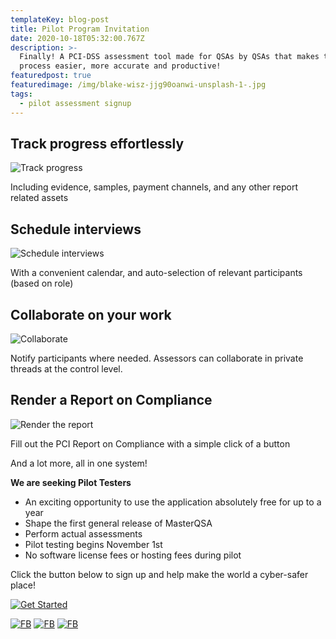 ```yaml
---
templateKey: blog-post
title: Pilot Program Invitation
date: 2020-10-18T05:32:00.767Z
description: >-
  Finally! A PCI-DSS assessment tool made for QSAs by QSAs that makes the
  process easier, more accurate and productive!
featuredpost: true
featuredimage: /img/blake-wisz-jjg90oanwi-unsplash-1-.jpg
tags:
  - pilot assessment signup
---
```

## 

## Track progress effortlessly

![Track progress](/img/feature1.png "Track progress")

Including evidence, samples, payment channels, and any other report related assets

## Schedule interviews

![Schedule interviews](/img/feature2.png "Schedule interviews")

With a convenient calendar, and auto-selection of relevant participants (based on role)

## Collaborate on your work

![Collaborate](/img/feature3.png "Collaborate")

Notify participants where needed. Assessors can collaborate in private threads at the control level.

## Render a Report on Compliance

![Render the report](/img/feature4.png "Render the report")

Fill out the PCI Report on Compliance with a simple click of a button

And a lot more, all in one system!

**We are seeking Pilot Testers**

* An exciting opportunity to use the application absolutely free for up to a year
* Shape the first general release of MasterQSA
* Perform actual assessments
* Pilot testing begins November 1st
* No software license fees or hosting fees during pilot

Click the button below to sign up and help make the world a cyber-safer place!


[![Get Started](/img/get_started.png)](https://www.masterqsa.com/pilot)

[![FB](/img/fb.png)](https://www.facebook.com/masterqsacom)
[![FB](/img/twi.png)](https://www.twitter.com/masterqsa)
[![FB](/img/web.png)](https://www.masterqsa.com/pilot)
